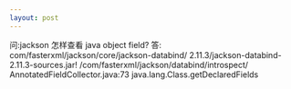 ```yaml
---
layout: post
---
```


问:jackson 怎样查看 java object field?
答: 
com/fasterxml/jackson/core/jackson-databind/
2.11.3/jackson-databind-2.11.3-sources.jar!
/com/fasterxml/jackson/databind/introspect/
AnnotatedFieldCollector.java:73
java.lang.Class.getDeclaredFields